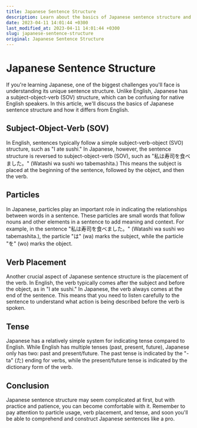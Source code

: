 ```yaml
---
title: Japanese Sentence Structure
description: Learn about the basics of Japanese sentence structure and how it differs from English.
date: 2023-04-11 14:01:44 +0300
last_modified_at: 2023-04-11 14:01:44 +0300
slug: japanese-sentence-structure
original: Japanese Sentence Structure
---
```

# Japanese Sentence Structure

If you're learning Japanese, one of the biggest challenges you'll face is understanding its unique sentence structure. Unlike English, Japanese has a subject-object-verb (SOV) structure, which can be confusing for native English speakers. In this article, we'll discuss the basics of Japanese sentence structure and how it differs from English.

## Subject-Object-Verb (SOV)

In English, sentences typically follow a simple subject-verb-object (SVO) structure, such as "I ate sushi." In Japanese, however, the sentence structure is reversed to subject-object-verb (SOV), such as "私は寿司を食べました。" (Watashi wa sushi wo tabemashita.) This means the subject is placed at the beginning of the sentence, followed by the object, and then the verb.

## Particles

In Japanese, particles play an important role in indicating the relationships between words in a sentence. These particles are small words that follow nouns and other elements in a sentence to add meaning and context. For example, in the sentence "私は寿司を食べました。" (Watashi wa sushi wo tabemashita.), the particle "は" (wa) marks the subject, while the particle "を" (wo) marks the object.

## Verb Placement

Another crucial aspect of Japanese sentence structure is the placement of the verb. In English, the verb typically comes after the subject and before the object, as in "I ate sushi." In Japanese, the verb always comes at the end of the sentence. This means that you need to listen carefully to the sentence to understand what action is being described before the verb is spoken.

## Tense

Japanese has a relatively simple system for indicating tense compared to English. While English has multiple tenses (past, present, future), Japanese only has two: past and present/future. The past tense is indicated by the "-ta" (た) ending for verbs, while the present/future tense is indicated by the dictionary form of the verb.

## Conclusion

Japanese sentence structure may seem complicated at first, but with practice and patience, you can become comfortable with it. Remember to pay attention to particle usage, verb placement, and tense, and soon you'll be able to comprehend and construct Japanese sentences like a pro.